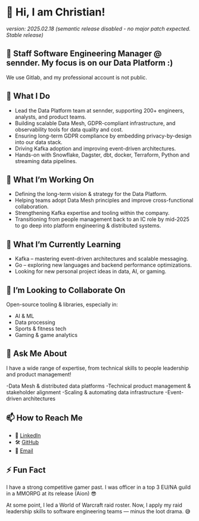 
# 👋 Hi, I am Christian!
*version: 2025.02.18 (semantic release disabled - no major patch expected. Stable release)*

## 🚀 Staff Software Engineering Manager @ sennder. My focus is on our Data Platform :)
We use Gitlab, and my professional account is not public.

## 🔧 What I Do
- Lead the Data Platform team at sennder, supporting 200+ engineers, analysts, and product teams.
- Building scalable Data Mesh, GDPR-compliant infrastructure, and observability tools for data quality and cost.
- Ensuring long-term GDPR compliance by embedding privacy-by-design into our data stack.
- Driving Kafka adoption and improving event-driven architectures.
- Hands-on with Snowflake, Dagster, dbt, docker, Terraform, Python and streaming data pipelines.
## 🚀 What I’m Working On
- Defining the long-term vision & strategy for the Data Platform.
- Helping teams adopt Data Mesh principles and improve cross-functional collaboration.
- Strengthening Kafka expertise and tooling within the company.
- Transitioning from people management back to an IC role by mid-2025 to go deep into platform engineering & distributed systems.
## 🌱 What I’m Currently Learning
- Kafka – mastering event-driven architectures and scalable messaging.
- Go – exploring new languages and backend performance optimizations.
- Looking for new personal project ideas in data, AI, or gaming.
## 👯 I’m Looking to Collaborate On
Open-source tooling & libraries, especially in:

- AI & ML
- Data processing
- Sports & fitness tech
- Gaming & game analytics

## 💬 Ask Me About
I have a wide range of expertise, from technical skills to people leadership and product management!

-Data Mesh & distributed data platforms
-Technical product management & stakeholder alignment
-Scaling & automating data infrastructure
-Event-driven architectures

## 📫 How to Reach Me
- 💼 [LinkedIn](https://www.linkedin.com/in/christianhaasfrangi/)
- 🛠️ [GitHub](https://github.com/chaasfr)
- 📧 [Email](mailto:chaasfr+github@gmail.com)

## ⚡ Fun Fact
I have a strong competitive gamer past. I was officer in a top 3 EU/NA guild in a MMORPG at its release (Aion) 😎

At some point, I led a World of Warcraft raid roster. Now, I apply my raid leadership skills to software engineering teams — minus the loot drama. 😅

